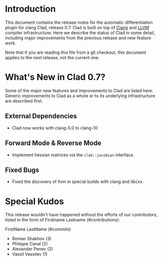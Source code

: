 Introduction
============

This document contains the release notes for the automatic differentiation
plugin for clang Clad, release 0.7. Clad is built on top of
[Clang](http://clang.llvm.org) and [LLVM](http://llvm.org>) compiler
infrastructure. Here we describe the status of Clad in some detail, including
major improvements from the previous release and new feature work.

Note that if you are reading this file from a git checkout,
this document applies to the *next* release, not the current one.


What's New in Clad 0.7?
========================

Some of the major new features and improvements to Clad are listed here. Generic
improvements to Clad as a whole or to its underlying infrastructure are
described first.

External Dependencies
---------------------
* Clad now works with clang-5.0 to clang-10

Forward Mode & Reverse Mode
---------------------------
* Implement hessian matrices via the `clad::jacobian` interface.


Fixed Bugs
----------

* Fixed the discovery of llvm in special builds with clang and libcxx.


Special Kudos
=============

This release wouldn't have happened without the efforts of our contributors,
listed in the form of Firstname Lastname (#contributions):

FirstName LastName (#commits)

* Roman Shakhov (3)
* Philippe Canal (2)
* Alexander Penev (2)
* Vassil Vassilev (1)
